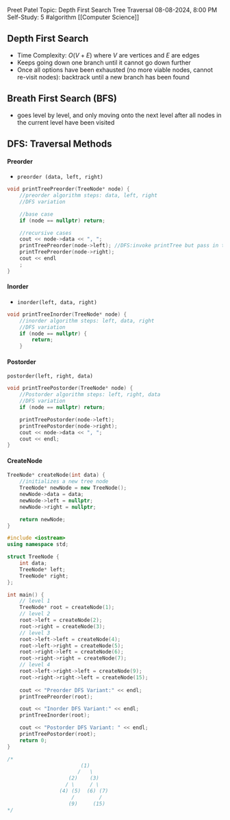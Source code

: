 Preet Patel
Topic: Depth First Search Tree Traversal
08-08-2024, 8:00 PM
Self-Study: 5
#algorithm 
[[Computer Science]]

## Depth First Search
- Time Complexity: $O(V+E)$ where $V$ are vertices and $E$ are edges
- Keeps going down one branch until it cannot go down further
- Once all options have been exhausted (no more viable nodes, cannot re-visit nodes): backtrack until a new branch has been found
## Breath First Search (BFS)
- goes level by level, and only moving onto the next level after all nodes in the current level have been visited

## DFS:  Traversal Methods
#### Preorder
- `preorder (data, left, right)`
``` c++
void printTreePreorder(TreeNode* node) {
    //preorder algorithm steps: data, left, right
    //DFS variation

    //base case
    if (node == nullptr) return;

    //recursive cases   
    cout << node->data << ", ";
    printTreePreorder(node->left); //DFS:invoke printTree but pass in the left child of node, continue until nullptr
    printTreePreorder(node->right);
    cout << endl
    ;
}
```
#### Inorder
- `inorder(left, data, right)`
``` c++
void printTreeInorder(TreeNode* node) {
    //inorder algorithm steps: left, data, right
    //DFS variation
    if (node == nullptr) {
        return;
    }
```
#### Postorder
 `postorder(left, right, data)`
``` c++
void printTreePostorder(TreeNode* node) {
    //Postorder algorithm steps: left, right, data
    //DFS variation
    if (node == nullptr) return;

    printTreePostorder(node->left);
    printTreePostorder(node->right);
    cout << node->data << ", ";
    cout << endl;
}
```

#### CreateNode
``` c++
TreeNode* createNode(int data) {
    //initializes a new tree node
    TreeNode* newNode = new TreeNode();
    newNode->data = data;
    newNode->left = nullptr;
    newNode->right = nullptr;

    return newNode;
}
```



``` c++
#include <iostream>
using namespace std;

struct TreeNode {
    int data;
    TreeNode* left;
    TreeNode* right;
};

int main() {
    // level 1
    TreeNode* root = createNode(1);
    // level 2
    root->left = createNode(2);
    root->right = createNode(3);
    // level 3
    root->left->left = createNode(4);
    root->left->right = createNode(5);
    root->right->left = createNode(6);
    root->right->right = createNode(7);
    // level 4
    root->left->right->left = createNode(9);
    root->right->right->left = createNode(15);
    
    cout << "Preorder DFS Variant:" << endl;
    printTreePreorder(root);

    cout << "Inorder DFS Variant:" << endl;
    printTreeInorder(root);

    cout << "Postorder DFS Variant: " << endl;
    printTreePostorder(root);
    return 0;       
}       

/* 
                        (1)
                       /   \
                    (2)    (3)
                   / \     / \ 
                 (4) (5)  (6) (7)
                     /        /
                    (9)     (15)
*/
```